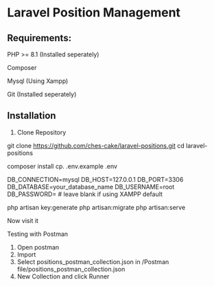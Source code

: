 # Laravel Position Management

## Requirements:

PHP >= 8.1 (Installed seperately)

Composer

Mysql (Using Xampp)

Git (Installed seperately)


## Installation

1. Clone Repository

git clone  https://github.com/ches-cake/laravel-positions.git
cd laravel-positions

composer install
cp. .env.example .env

DB_CONNECTION=mysql
DB_HOST=127.0.0.1
DB_PORT=3306
DB_DATABASE=your_database_name
DB_USERNAME=root
DB_PASSWORD=  # leave blank if using XAMPP default

php artisan key:generate
php artisan:migrate
php artisan:serve

Now visit it


Testing with Postman

1. Open postman
2. Import
3. Select positions_postman_collection.json in /Postman file/positions_postman_collection.json
4. New Collection and click Runner
